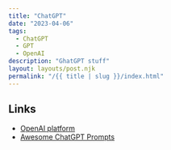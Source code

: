 ```yaml
---
title: "ChatGPT"
date: "2023-04-06"
tags:
  - ChatGPT
  - GPT
  - OpenAI
description: "GhatGPT stuff"
layout: layouts/post.njk
permalink: "/{{ title | slug }}/index.html"
---
```


## Links

- [OpenAI platform](https://platform.openai.com/)
- [Awesome ChatGPT Prompts](https://github.com/f/awesome-chatgpt-prompts)
